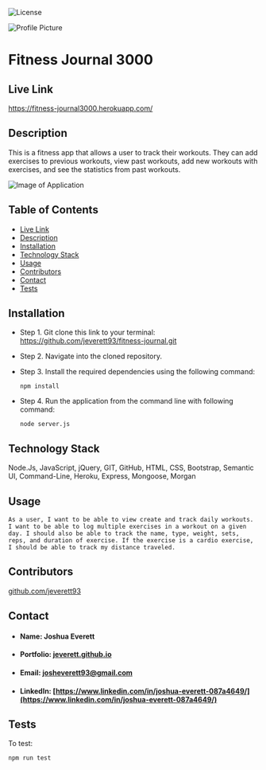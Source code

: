 ![License](https://img.shields.io/badge/License-MIT-blueviolet)

![Profile Picture](https://avatars0.githubusercontent.com/u/60204713?v=4)

# Fitness Journal 3000

## <h2 id="link">Live Link</h2> https://fitness-journal3000.herokuapp.com/

## <h2 id="description">Description</h2>
This is a fitness app that allows a user to track their workouts. They can add exercises to previous workouts, view past workouts, add new workouts with exercises, and see the statistics from past workouts. 

![Image of Application](public/assets/images/demo.gif)

## Table of Contents
* <a href="#link">Live Link</a> 
* <a href="#description">Description</a>
* <a href="#installation">Installation</a> 
* <a href="#tech">Technology Stack</a>
* <a href="#usage">Usage</a>
* <a href="#contributors">Contributors</a> 
* <a href="#contact">Contact</a>
* <a href="#tests">Tests</a>
    
## Installation
* Step 1. Git clone this link to your terminal: https://github.com/jeverett93/fitness-journal.git
* Step 2. Navigate into the cloned repository.
* Step 3. Install the required dependencies using the following command:

    ```
    npm install
    ```

* Step 4. Run the application from the command line with following command:

    ```
    node server.js
    ```
## <h2 id="tech">Technology Stack</h2>
Node.Js, JavaScript, jQuery, GIT, GitHub, HTML, CSS, Bootstrap, Semantic UI, Command-Line, Heroku, Express, Mongoose, Morgan

## <h2 id="usage">Usage</h2>

```
As a user, I want to be able to view create and track daily workouts. I want to be able to log multiple exercises in a workout on a given day. I should also be able to track the name, type, weight, sets, reps, and duration of exercise. If the exercise is a cardio exercise, I should be able to track my distance traveled.
```
    
## <h2 id="contributors">Contributors</h2>
[github.com/jeverett93](github.com/jeverett93)
    
## <h2 id="contact">Contact</h2>
* #### Name: Joshua Everett
* #### Portfolio: [jeverett.github.io](jeverett.github.io)
* #### Email: josheverett93@gmail.com
* #### LinkedIn: [https://www.linkedin.com/in/joshua-everett-087a4649/](https://www.linkedin.com/in/joshua-everett-087a4649/)

## <h2 id="tests">Tests</h2>
To test:

```
npm run test
```